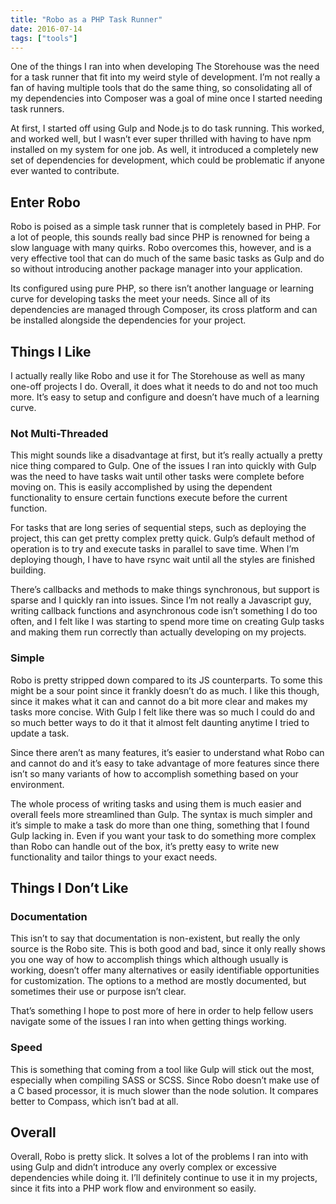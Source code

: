 ```yaml
---
title: "Robo as a PHP Task Runner"
date: 2016-07-14
tags: ["tools"]
---
```


One of the things I ran into when developing The Storehouse was the need for a
task runner that fit into my weird style of development.  I’m not really a fan
of having multiple tools that do the same thing, so consolidating all of my
dependencies into Composer was a goal of mine once I started needing task
runners.

At first, I started off using Gulp and Node.js to do task running.  This worked,
and worked well, but I wasn’t ever super thrilled with having to have npm
installed on my system for one job.  As well, it introduced a completely new set
of dependencies for development, which could be problematic if anyone ever
wanted to contribute.

## Enter Robo

Robo is poised as a simple task runner that is completely based in PHP.  For a
lot of people, this sounds really bad since PHP is renowned for being a slow
language with many quirks.  Robo overcomes this, however, and is a very
effective tool that can do much of the same basic tasks as Gulp and do so
without introducing another package manager into your application.

Its configured using pure PHP, so there isn’t another language or learning curve
for developing tasks the meet your needs.  Since all of its dependencies are
managed through Composer, its cross platform and can be installed alongside the
dependencies for your project.

## Things I Like

I actually really like Robo and use it for The Storehouse as well as many
one-off projects I do.  Overall, it does what it needs to do and not too much
more.  It’s easy to setup and configure and doesn’t have much of a learning
curve.

### Not Multi-Threaded

This might sounds like a disadvantage at first, but it’s really actually a
pretty nice thing compared to Gulp.  One of the issues I ran into quickly with
Gulp was the need to have tasks wait until other tasks were complete before
moving on.  This is easily accomplished by using the dependent functionality to
ensure certain functions execute before the current function.

For tasks that are long series of sequential steps, such as deploying the
project, this can get pretty complex pretty quick.  Gulp’s default method of
operation is to try and execute tasks in parallel to save time.  When I’m
deploying though, I have to have rsync wait until all the styles are finished
building.

There’s callbacks and methods to make things synchronous, but support is sparse
and I quickly ran into issues.  Since I’m not really a Javascript guy, writing
callback functions and asynchronous code isn’t something I do too often, and I
felt like I was starting to spend more time on creating Gulp tasks and making
them run correctly than actually developing on my projects.

### Simple

Robo is pretty stripped down compared to its JS counterparts.  To some this
might be a sour point since it frankly doesn’t do as much.  I like this though,
since it makes what it can and cannot do a bit more clear and makes my tasks
more concise.  With Gulp I felt like there was so much I could do and so much
better ways to do it that it almost felt daunting anytime I tried to update a
task.

Since there aren’t as many features, it’s easier to understand what Robo can and
cannot do and it’s easy to take advantage of more features since there isn’t so
many variants of how to accomplish something based on your environment.

The whole process of writing tasks and using them is much easier and overall
feels more streamlined than Gulp.  The syntax is much simpler and it’s simple to
make a task do more than one thing, something that I found Gulp lacking in.
Even if you want your task to do something more complex than Robo can handle out
of the box, it’s pretty easy to write new functionality and tailor things to
your exact needs.

## Things I Don’t Like

### Documentation

This isn’t to say that documentation is non-existent, but really the only source
is the Robo site.  This is both good and bad, since it only really shows you one
way of how to accomplish things which although usually is working, doesn’t offer
many alternatives or easily identifiable opportunities for customization.  The
options to a method are mostly documented, but sometimes their use or purpose
isn’t clear.

That’s something I hope to post more of here in order to help fellow users
navigate some of the issues I ran into when getting things working.

### Speed

This is something that coming from a tool like Gulp will stick out the most,
especially when compiling SASS or SCSS.  Since Robo doesn’t make use of a C
based processor, it is much slower than the node solution.  It compares better
to Compass, which isn’t bad at all.

## Overall

Overall, Robo is pretty slick.  It solves a lot of the problems I ran into with
using Gulp and didn’t introduce any overly complex or excessive dependencies
while doing it.  I’ll definitely continue to use it in my projects, since it
fits into a PHP work flow and environment so easily.
